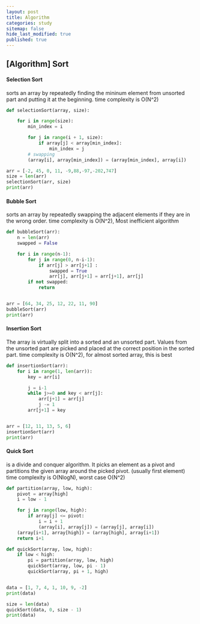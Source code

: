 ```yaml
---
layout: post
title: Algorithm 
categories: study
sitemap: false
hide_last_modified: true
published: true
---
```


## [Algorithm] Sort

#### Selection Sort
sorts an array by repeatedly finding the mininum element from unsorted part and putting it at the beginning.
time complexity is O(N^2)

~~~python
def selectionSort(array, size):

    for i in range(size):
        min_index = i

        for j in range(i + 1, size):
            if array[j] < array[min_index]:
                min_index = j
        # swapping
        (array[i], array[min_index]) = (array[min_index], array[i])

arr = [-2, 45, 0, 11, -9,88,-97,-202,747]
size = len(arr)
selectionSort(arr, size)
print(arr)
~~~

#### Bubble Sort
sorts an array by repeatedly swapping the adjacent elements if they are in the wrong order.
time complexity is O(N^2), Most inefficient algorithm

~~~python
def bubbleSort(arr):
    n = len(arr)
    swapped = False

    for i in range(n-1):
        for j in range(0, n-i-1):
            if arr[j] > arr[j+1] :
                swapped = True
                arr[j], arr[j+1] = arr[j+1], arr[j]
        if not swapped:
            return                


arr = [64, 34, 25, 12, 22, 11, 90]
bubbleSort(arr)
print(arr)
~~~

#### Insertion Sort
The array is virtually split into a sorted and an unsorted part. Values from the unsorted part are picked and placed at the correct position in the sorted part.
time complexity is O(N^2), for almost sorted array, this is best

~~~python
def insertionSort(arr):
    for i in range(1, len(arr)):
        key = arr[i]

        j = i-1
        while j>=0 and key < arr[j]:
            arr[j+1] = arr[j]
            j -= 1
        arr[j+1] = key        


arr = [12, 11, 13, 5, 6]
insertionSort(arr)
print(arr)
~~~

#### Quick Sort
is a divide and conquer algorithm. It picks an element as a pivot and partitions the given array around the picked pivot. (usually first element)
time complexity is O(NlogN), worst case O(N^2)

~~~python
def partition(array, low, high):
    pivot = array[high]
    i = low - 1

    for j in range(low, high):
        if array[j] <= pivot:
            i = i + 1
            (array[i], array[j]) = (array[j], array[i])
    (array[i+1], array[high]) = (array[high], array[i+1])
    return i+1

def quickSort(array, low, high):
    if low < high:
        pi = partition(array, low, high)
        quickSort(array, low, pi - 1)
        quickSort(array, pi + 1, high)


data = [1, 7, 4, 1, 10, 9, -2]
print(data)

size = len(data) 
quickSort(data, 0, size - 1)
print(data)
~~~

